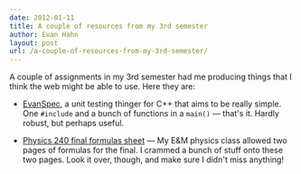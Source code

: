 ```yaml
---
date: 2012-01-11
title: A couple of resources from my 3rd semester
author: Evan Hahn
layout: post
url: /a-couple-of-resources-from-my-3rd-semester/
---
```


A couple of assignments in my 3rd semester had me producing things that I think the web might be able to use. Here they are:

- [EvanSpec][1], a unit testing thinger for C++ that aims to be really simple. One `#include` and a bunch of functions in a `main()` &mdash; that's it. Hardly robust, but perhaps useful.

- [Physics 240 final formulas sheet][2] &mdash; My E&amp;M physics class allowed two pages of formulas for the final. I crammed a bunch of stuff onto these two pages. Look it over, though, and make sure I didn't miss anything!

[1]: https://github.com/EvanHahn/EvanSpec
[2]: https://evanhahn.com/wp-content/uploads/2012/01/240finalstudyguide.pdf
